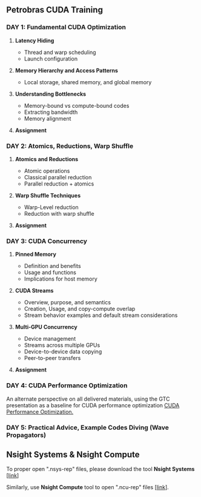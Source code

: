 ## Petrobras CUDA Training
     
### **DAY 1: Fundamental CUDA Optimization**

1. **Latency Hiding**
   - Thread and warp scheduling
   - Launch configuration

2. **Memory Hierarchy and Access Patterns**
   - Local storage, shared memory, and global memory
     
3. **Understanding Bottlenecks**
   - Memory-bound vs compute-bound codes
   - Extracting bandwidth
   - Memory alignment

4. **Assignment**
   
### **DAY 2: Atomics, Reductions, Warp Shuffle**
1. **Atomics and Reductions**
   - Atomic operations
   - Classical parallel reduction
   - Parallel reduction + atomics

2. **Warp Shuffle Techniques**
   - Warp-Level reduction
   - Reduction with warp shuffle

3. **Assignment**
   
### **DAY 3: CUDA Concurrency**
1. **Pinned Memory**
   - Definition and benefits
   - Usage and functions
   - Implications for host memory
     
2. **CUDA Streams**
   - Overview, purpose, and semantics
   - Creation, Usage, and copy-compute overlap
   - Stream behavior examples and default stream considerations
     
3. **Multi-GPU Concurrency**
    - Device management
    - Streams across multiple GPUs
    - Device-to-device data copying
    - Peer-to-peer transfers
      
4. **Assignment**
   
### **DAY 4: CUDA Performance Optimization**

An alternate perspective on all delivered materials, using the GTC presentation as a baseline for CUDA performance optimization [CUDA Performance Optimization.](https://www.nvidia.com/en-us/on-demand/session/gtc24-s62191/)

### **DAY 5: Practical Advice, Example Codes Diving (Wave Propagators)**

## Nsight Systems & Nsight Compute

To proper open ".nsys-rep" files, please download the tool **Nsight Systems** [[link](https://developer.nvidia.com/nsight-systems/get-started)]

Similarly, use **Nsight Compute** tool to open ".ncu-rep" files [[link](https://developer.nvidia.com/tools-overview/nsight-compute/get-started)].
